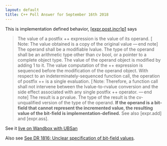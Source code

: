 ```yaml
---
layout: default
title: C++ Poll Answer for September 16th 2018 
---
```


This is implementation defined behavior, [\[expr.post.incr\]p1](http://eel.is/c++draft/expr.post.incr#1.sentence-11) says

>The value of a postfix ++ expression is the value of its operand. [ Note: The value obtained is a copy of the original value
— end note] The operand shall be a modifiable lvalue.
The type of the operand shall be an arithmetic type other than cv bool, or a pointer to a complete object type.
The value of the operand object is modified by adding 1 to it.
The value computation of the ++ expression is sequenced before the modification of the operand object.
With respect to an indeterminately-sequenced function call, the operation of postfix ++ is a single evaluation.
[ Note: Therefore, a function call shall not intervene between the lvalue-to-rvalue conversion and the side effect associated with any single postfix ++ operator.
— end note]
The result is a prvalue. The type of the result is the cv-unqualified version of the type of the operand.
**If the operand is a bit-field that cannot represent the incremented value, the resulting value of the bit-field is implementation-defined.**
See also [expr.add] and [expr.ass]. 

See it [live on Wandbox with UBSan](https://wandbox.org/permlink/C64BalMhwI7NYRyG)

Also see [See DR 1816: Unclear specification of bit-field values](http://www.open-std.org/jtc1/sc22/wg21/docs/cwg_defects.html#1816). 
